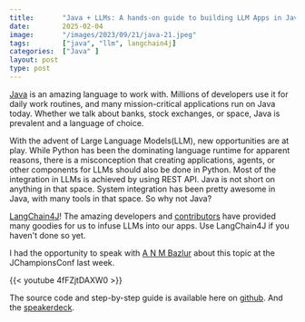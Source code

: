 ```yaml
---
title:       "Java + LLMs: A hands-on guide to building LLM Apps in Java with Jakarta"
date:        2025-02-04
image:       "/images/2023/09/21/java-21.jpeg"
tags:        ["java", "llm", langchain4j]
categories:  ["Java" ]
layout: post
type: post
---
```


[Java](https://foojay.io/) is an amazing language to work with. Millions of developers use it for daily work routines, and many mission-critical applications run on Java today. Whether we talk about banks, stock exchanges, or space, Java is prevalent and a language of choice. 

With the advent of Large Language Models(LLM), new opportunities are at play. While Python has been the dominating language runtime for apparent reasons, there is a misconception that creating applications, agents, or other components for LLMs should also be done in Python. Most of the integration in LLMs is achieved by using REST API. Java is not short on anything in that space. System integration has been pretty awesome in Java, with many tools in that space. So why not Java? 

[LangChain4J](https://docs.langchain4j.dev/)! The amazing developers and [contributors](https://github.com/langchain4j/langchain4j/graphs/contributors) have provided many goodies for us to infuse LLMs into our apps. Use LangChain4J if you haven't done so yet. 

I had the opportunity to speak with [A N M Bazlur](https://x.com/bazlur_rahman) about this topic at the JChampionsConf last week. 

{{< youtube 4fFZjtDAXW0 >}}


The source code and step-by-step guide is available here on [github](https://github.com/rokon12/llm-jakarta). 
And the [speakerdeck](https://speakerdeck.com/sshaaf/java-plus-llms-a-hands-on-guide-to-building-llm-apps-in-java-with-jakarta). 


